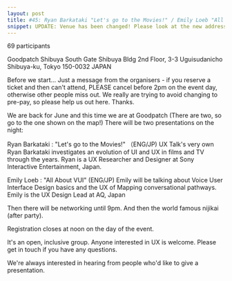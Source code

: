 ```yaml
---
layout: post
title: #45: Ryan Barkataki "Let's go to the Movies!" / Emily Loeb "All About VUI Design"
snippet: UPDATE: Venue has been changed! Please look at the new address on the event page Hi, we are back ...
---
```

69 participants

Goodpatch Shibuya South Gate Shibuya Bldg 2nd Floor, 3-3 Uguisudanicho Shibuya-ku, Tokyo 150-0032 JAPAN

Before we start...
Just a message from the organisers - if you reserve a ticket and then can't attend, PLEASE cancel before 2pm on the event day, otherwise other people miss out. We really are trying to avoid changing to pre-pay, so please help us out here. Thanks.

We are back for June and this time we are at Goodpatch (There are two, so go to the one shown on the map!)
There will be two presentations on the night:

Ryan Barkataki : "Let's go to the Movies!" （ENG/JP)
UX Talk's very own Ryan Barkataki investigates an evolution of UI and UX in films and TV through the years.
Ryan is a UX Researcher and Designer at Sony Interactive Entertainment, Japan.

Emily Loeb : "All About VUI" (ENG/JP)
Emily will be talking about Voice User Interface Design basics and the UX of Mapping conversational pathways. Emily is the UX Design Lead at AQ, Japan

Then there will be networking until 9pm. And then the world famous nijikai (after party).

Registration closes at noon on the day of the event.

It's an open, inclusive group. Anyone interested in UX is welcome. Please get in touch if you have any questions.

We're always interested in hearing from people who'd like to give a presentation.

